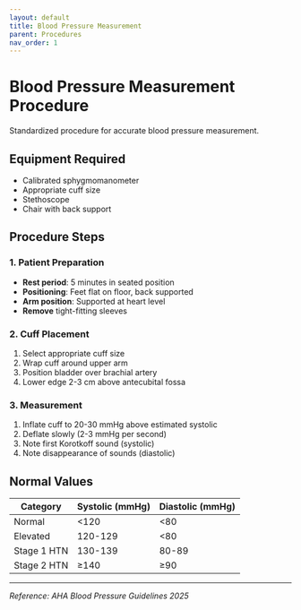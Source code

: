 ```yaml
---
layout: default
title: Blood Pressure Measurement
parent: Procedures
nav_order: 1
---
```


# Blood Pressure Measurement Procedure

Standardized procedure for accurate blood pressure measurement.

## Equipment Required
- Calibrated sphygmomanometer
- Appropriate cuff size
- Stethoscope
- Chair with back support

## Procedure Steps

### 1. Patient Preparation
- **Rest period**: 5 minutes in seated position
- **Positioning**: Feet flat on floor, back supported
- **Arm position**: Supported at heart level
- **Remove** tight-fitting sleeves

### 2. Cuff Placement
1. Select appropriate cuff size
2. Wrap cuff around upper arm
3. Position bladder over brachial artery
4. Lower edge 2-3 cm above antecubital fossa

### 3. Measurement
1. Inflate cuff to 20-30 mmHg above estimated systolic
2. Deflate slowly (2-3 mmHg per second)
3. Note first Korotkoff sound (systolic)
4. Note disappearance of sounds (diastolic)

## Normal Values

| Category | Systolic (mmHg) | Diastolic (mmHg) |
|----------|-----------------|------------------|
| Normal | <120 | <80 |
| Elevated | 120-129 | <80 |
| Stage 1 HTN | 130-139 | 80-89 |
| Stage 2 HTN | ≥140 | ≥90 |

---

*Reference: AHA Blood Pressure Guidelines 2025*
